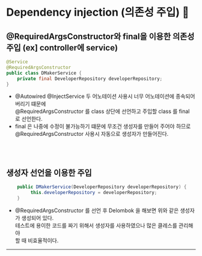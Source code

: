 # Dependency injection (의존성 주입) 💉

## @RequiredArgsConstructor와 final을 이용한 의존성 주입 (ex] controller에 service)

```java
@Service
@RequiredArgsConstructor
public class DMakerService {
    private final DeveloperRepository developerRepository;
}
``` 

- @Autowired @InjectService
두 어노테이션 사용시 너무 어노테이션에 종속되어 버리기 떄문에  
@RequiredArgsConstructor 를 class 상단에 선언하고 주입할 class 를 final 로 선언한다.  
- final 은 나중에 수정이 불가능하기 떄문에 무조건 생성자를 만들어 주어야 하므로  
@RequiredArgsConstructor 사용시 자동으로 생성자가 만들어진다.  

<br>
<br>

## 생성자 선언을 이용한 주입

```java
    public DMakerService(DeveloperRepository developerRepository) {
         this.developerRepository = developerRepository;
    }
```

- @RequiredArgsConstructor 를 선언 후 Delombok 을 해보면 위와 같은 생성자가 생성되어 있다.  
테스트에 용이한 코드를 짜기 위해서 생성자를 사용하였으나 많은 클레스를 관리해야  
할 때 비효율적이다.

---

